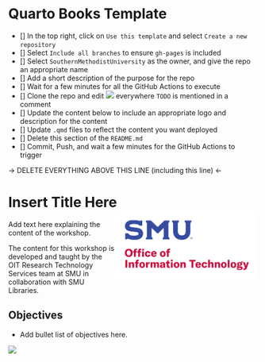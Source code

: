 # Quarto Books Template

- [] In the top right, click on `Use this template` and select `Create a new repository`
- [] Select `Include all branches` to ensure `gh-pages` is included
- [] Select `SouthernMethodistUniversity` as the owner, and give the repo an appropriate name
- [] Add a short description of the purpose for the repo
- [] Wait for a few minutes for all the GitHub Actions to execute
- [] Clone the repo and edit ![]('_quarto.yml') everywhere `TODO` is mentioned in a comment
- [] Update the content below to include an appropriate logo and description for the content
- [] Update `.qmd` files to reflect the content you want deployed
- [] Delete this section of the `README.md`
- [] Commit, Push, and wait a few minutes for the GitHub Actions to trigger

-> DELETE EVERYTHING ABOVE THIS LINE (including this line) <-

# Insert Title Here <img src="images/logo_stack.svg" align="right" height="139"/>

Add text here explaining the content of the workshop.

The content for this workshop is developed and taught by the OIT Research Technology Services team at SMU in collaboration with SMU Libraries.

## Objectives

-   Add bullet list of objectives here.

[![](https://i.creativecommons.org/l/by-sa/4.0/88x31.png)](http://creativecommons.org/licenses/by-sa/4.0/)
